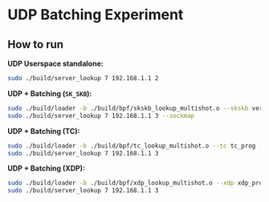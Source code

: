 # UDP Batching Experiment

## How to run

**UDP Userspace standalone:**

```bash
sudo ./build/server_lookup 7 192.168.1.1 2
```

**UDP + Batching (`SK_SKB`):**

```bash
sudo ./build/loader -b ./build/bpf/skskb_lookup_multishot.o --skskb verdict --tc tc_encap_with_source -i  ens1f0np0
sudo ./build/server_lookup 7 192.168.1.1 3 --sockmap
```

**UDP + Batching (TC):**

```bash
sudo ./build/loader -b ./build/bpf/tc_lookup_multishot.o --tc tc_prog -i  ens1f0np0
sudo ./build/server_lookup 7 192.168.1.1 3
```

**UDP + Batching (XDP):**

```bash
sudo ./build/loader -b ./build/bpf/xdp_lookup_multishot.o --xdp xdp_prog -i  ens1f0np0
sudo ./build/server_lookup 7 192.168.1.1 3
```
